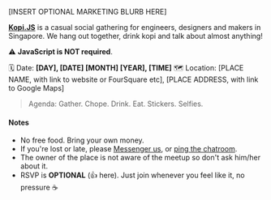 [INSERT OPTIONAL MARKETING BLURB HERE]

[**Kopi.JS**](http://kopijs.org/) is a casual social gathering for engineers, designers and makers in Singapore. We hang out together, drink kopi and talk about almost anything!

⚠️ **JavaScript is NOT required**.

🗓  Date: **[DAY], [DATE] [MONTH] [YEAR], [TIME]**
🗺  Location: [PLACE NAME, with link to website or FourSquare etc], [PLACE ADDRESS, with link to Google Maps]

> Agenda: Gather. Chope. Drink. Eat. Stickers. Selfies.

#### Notes

- No free food. Bring your own money.
- If you're lost or late, please [Messenger us](https://m.me/g/AbYWHb6pTeBC7zJ6), or [ping the chatroom](https://slackpass.io/kopijs).
- The owner of the place is not aware of the meetup so don't ask him/her about it.
- RSVP is **OPTIONAL** (:+1: here). Just join whenever you feel like it, no pressure :coffee:

